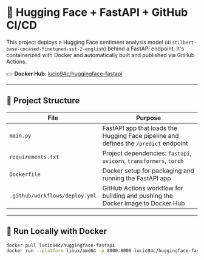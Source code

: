 # 🤖 Hugging Face + FastAPI + GitHub CI/CD

This project deploys a Hugging Face sentiment analysis model (`distilbert-base-uncased-finetuned-sst-2-english`) behind a FastAPI endpoint. It's containerized with Docker and automatically built and published via GitHub Actions.

👉 **Docker Hub**: [lucio94c/huggingface-fastapi](https://hub.docker.com/r/lucio94c/huggingface-fastapi)

---

## 📁 Project Structure

| File                      | Purpose                                                                 |
|---------------------------|-------------------------------------------------------------------------|
| `main.py`                 | FastAPI app that loads the Hugging Face pipeline and defines the `/predict` endpoint |
| `requirements.txt`        | Project dependencies: `fastapi`, `uvicorn`, `transformers`, `torch`     |
| `Dockerfile`              | Docker setup for packaging and running the FastAPI app                 |
| `.github/workflows/deploy.yml` | GitHub Actions workflow for building and pushing the Docker image to Docker Hub |

---

## 🚀 Run Locally with Docker

```bash
docker pull lucio94c/huggingface-fastapi
docker run --platform linux/amd64 -p 8000:8000 lucio94c/huggingface-fastapi
